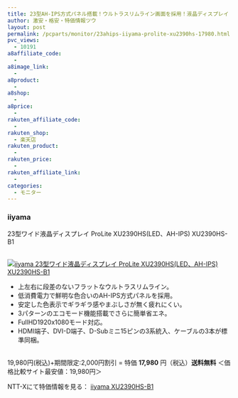 ```yaml
---
title: 23型AH-IPS方式パネル搭載！ウルトラスリムライン画面を採用！液晶ディスプレイ iiyama ProLite XU2390HS 特価17,980円！送料無料！期間限定！台数限定！
author: 激安・格安・特価情報ツウ
layout: post
permalink: /pcparts/monitor/23ahips-iiyama-prolite-xu2390hs-17980.html
pvc_views:
  - 10191
a8affiliate_code:
  -
a8image_link:
  -
a8product:
  -
a8shop:
  -
a8price:
  -
rakuten_affiliate_code:
  -
rakuten_shop:
  - 楽天店
rakuten_product:
  -
rakuten_price:
  -
rakuten_affiliate_link:
  -
categories:
  - モニター
---
```

### iiyama
23型ワイド液晶ディスプレイ ProLite XU2390HS(LED、AH-IPS) XU2390HS-B1

<div class="img-bg2 img_L">
  <a href="//px.a8.net/svt/ejp?a8mat=ZYP6S+8IMA3E+S1Q+BWGDT&#038;a8ejpredirect=//nttxstore.jp/_II_ID14628818" target="_blank"><br /> <img border="0" alt="iiyama 23型ワイド液晶ディスプレイ ProLite XU2390HS(LED、AH-IPS) XU2390HS-B1" src="//i0.wp.com/image.nttxstore.jp/l2_images/I/ID/ID14628818.jpg?w=120" data-recalc-dims="1" /></a>
</div>

<!--more-->

  * 上左右に段差のないフラットなウルトラスリムライン。
  * 低消費電力で鮮明な色合いのAH-IPS方式パネルを採用。
  * 安定した色表示でギラギラ感やまぶしさが無く疲れにくい。
  * 3パターンのエコモード機能搭載でさらに簡単省エネ。
  * FullHD1920x1080モード対応。
  * HDMI端子、DVI-D端子、D-Subミニ15ピンの3系統入、ケーブルの3本が標準同梱。

<br clear="all" />19,980円(税込)+期間限定:2,000円割引 = 特価 <span class="tokka-price"><strong>17,980</strong></span> 円（税込）**送料無料**
＜価格比較サイト最安値：19,980円＞

NTT-Xにて特価情報を見る： <span class="fs150p"><a href="//px.a8.net/svt/ejp?a8mat=ZYP6S+8IMA3E+S1Q+BWGDT&#038;a8ejpredirect=//nttxstore.jp/_II_ID14628818" target="_blank">iiyama XU2390HS-B1</a></span>